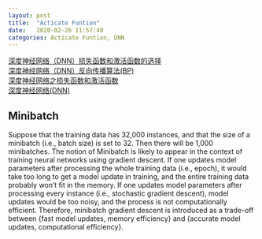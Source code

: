 ```yaml
---
layout: post
title:  "Acticate Funtion"
date:   2020-02-26 11:57:40
categories: Acticate Funtion, DNN
---
```

[深度神经网络（DNN）损失函数和激活函数的选择](https://www.cnblogs.com/pinard/p/6437495.html)<br>
[深度神经网络（DNN）反向传播算法(BP)](https://www.cnblogs.com/pinard/p/6422831.html)<br>
[深度神经网络之损失函数和激活函数](https://zhuanlan.zhihu.com/p/38733907)<br>
[深度神经网络(DNN)](https://zhuanlan.zhihu.com/p/29815081)<br>
<!--more-->
## Minibatch
Suppose that the training data has 32,000 instances, and that the size of a minibatch (i.e., batch size) is set to 32. Then there will be 1,000 minibatches.
The notion of Minibatch is likely to appear in the context of training neural networks using gradient descent.
If one updates model parameters after processing the whole training data (i.e., epoch), it would take too long to get a model update in training, and the entire training data probably won’t fit in the memory.
If one updates model parameters after processing every instance (i.e., stochastic gradient descent), model updates would be too noisy, and the process is not computationally efficient.
Therefore, minibatch gradient descent is introduced as a trade-off between {fast model updates, memory efficiency} and {accurate model updates, computational efficiency}.
